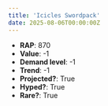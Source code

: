 ```yaml
---
title: 'Icicles Swordpack'
date: 2025-08-06T00:00:00Z
---
```

- **RAP**: 870
- **Value**: -1
- **Demand level**: -1
- **Trend**: -1
- **Projected?**: True
- **Hyped?**: True
- **Rare?**: True
